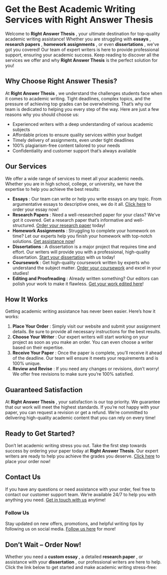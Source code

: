 # Get the Best Academic Writing Services with Right Answer Thesis

Welcome to **Right Answer Thesis** , your ultimate destination for top-quality academic writing assistance! Whether you are struggling with **essays** , **research papers** , **homework assignments** , or even **dissertations** , we've got you covered! Our team of expert writers is here to provide professional support, ensuring your academic success. Keep reading to discover all the services we offer and why **Right Answer Thesis** is the perfect solution for you!

## Why Choose Right Answer Thesis?

At **Right Answer Thesis** , we understand the challenges students face when it comes to academic writing. Tight deadlines, complex topics, and the pressure of achieving top grades can be overwhelming. That’s why our team is dedicated to helping you every step of the way. Here are just a few reasons why you should choose us:

- Experienced writers with a deep understanding of various academic subjects
- Affordable prices to ensure quality services within your budget
- Timely delivery of assignments, even under tight deadlines
- 100% plagiarism-free content tailored to your needs
- Confidentiality and customer support that’s always available

## Our Services

We offer a wide range of services to meet all your academic needs. Whether you are in high school, college, or university, we have the expertise to help you achieve the best results:

- **Essays** : Our team can write or help you write essays on any topic. From argumentative essays to descriptive ones, we do it all. [Click here](https://tinyurl.com/topessay?keyword=right+answer+thesis) to order your essay now!
- **Research Papers** : Need a well-researched paper for your class? We’ve got it covered. Get a research paper that’s informative and well-structured. [Order your research paper](https://tinyurl.com/topessay?keyword=right+answer+thesis) today!
- **Homework Assignments** : Struggling to complete your homework on time? Let our experts help you finish your homework with top-notch solutions. [Get assistance now](https://tinyurl.com/topessay?keyword=right+answer+thesis)!
- **Dissertations** : A dissertation is a major project that requires time and effort. Our writers will provide you with a professional, high-quality dissertation. [Start your dissertation](https://tinyurl.com/topessay?keyword=right+answer+thesis) with us today!
- **Coursework** : Get high-quality coursework written by experts who understand the subject matter. [Order your coursework](https://tinyurl.com/topessay?keyword=right+answer+thesis) and excel in your studies!
- **Editing and Proofreading** : Already written something? Our editors can polish your work to make it flawless. [Get your work edited here](https://tinyurl.com/topessay?keyword=right+answer+thesis)!

## How It Works

Getting academic writing assistance has never been easier. Here’s how it works:

1. **Place Your Order** : Simply visit our website and submit your assignment details. Be sure to provide all necessary instructions for the best results.
2. **Choose Your Writer** : Our expert writers will start working on your project as soon as you make an order. You can even choose a writer based on their expertise.
3. **Receive Your Paper** : Once the paper is complete, you’ll receive it ahead of the deadline. Our team will ensure it meets your requirements and is 100% unique.
4. **Review and Revise** : If you need any changes or revisions, don’t worry! We offer free revisions to make sure you’re 100% satisfied.

## Guaranteed Satisfaction

At **Right Answer Thesis** , your satisfaction is our top priority. We guarantee that our work will meet the highest standards. If you’re not happy with your paper, you can request a revision or get a refund. We’re committed to delivering high-quality academic content that you can rely on every time!

## Ready to Get Started?

Don’t let academic writing stress you out. Take the first step towards success by ordering your paper today at **Right Answer Thesis**. Our expert writers are ready to help you achieve the grades you deserve. [Click here](https://tinyurl.com/topessay?keyword=right+answer+thesis) to place your order now!

## Contact Us

If you have any questions or need assistance with your order, feel free to contact our customer support team. We’re available 24/7 to help you with anything you need. [Get in touch with us](https://tinyurl.com/topessay?keyword=right+answer+thesis) anytime!

### Follow Us

Stay updated on new offers, promotions, and helpful writing tips by following us on social media. [Follow us here](https://tinyurl.com/topessay?keyword=right+answer+thesis) for more!

## Don’t Wait – Order Now!

Whether you need a **custom essay** , a detailed **research paper** , or assistance with your **dissertation** , our professional writers are here to help. Click the link below to get started and make academic writing stress-free:
